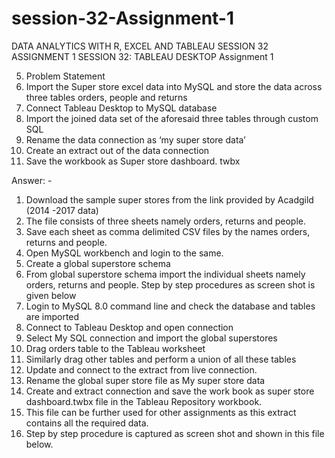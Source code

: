 # session-32-Assignment-1
DATA ANALYTICS WITH R, EXCEL AND TABLEAU SESSION 32 ASSIGNMENT 1
SESSION 32: TABLEAU DESKTOP
Assignment 1


5. Problem Statement 
1. Import the Super store excel data into MySQL and store the data across three tables orders, people and returns 
2. Connect Tableau Desktop to MySQL database 
3. Import the joined data set of the aforesaid three tables through custom SQL 
4. Rename the data connection as ‘my super store data’ 
5. Create an extract out of the data connection 
6. Save the workbook as Super store dashboard. twbx 

Answer: -
	
1) Download the sample super stores from the link provided by Acadgild (2014 -2017 data)
2) The file consists of three sheets namely orders, returns and people.
3) Save each sheet as comma delimited CSV files by the names orders, returns and people.
4) Open MySQL workbench and login to the same.
5) Create a global superstore schema
6) From global superstore schema import the individual sheets namely orders, returns and people. Step by step procedures as screen shot is given below
7) Login to MySQL 8.0 command line and check the database and tables are imported
8) Connect to Tableau Desktop and open connection
9) Select My SQL connection and import the global superstores
10) Drag orders table to the Tableau worksheet
11) Similarly drag other tables and perform a union of all these tables
12) Update and connect to the extract from live connection.
13) Rename the global super store file as My super store data
14) Create and extract connection and save the work book as super store dashboard.twbx file in the Tableau Repository workbook.
15) This file can be further used for other assignments as this extract contains all the required data.
16) Step by step procedure is captured as screen shot and shown in this file below.
